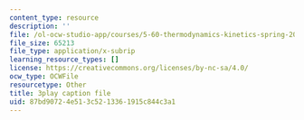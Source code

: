 ```yaml
---
content_type: resource
description: ''
file: /ol-ocw-studio-app/courses/5-60-thermodynamics-kinetics-spring-2008/87bd90724e513c5213361915c844c3a1_6LYuK8qI0_s.srt
file_size: 65213
file_type: application/x-subrip
learning_resource_types: []
license: https://creativecommons.org/licenses/by-nc-sa/4.0/
ocw_type: OCWFile
resourcetype: Other
title: 3play caption file
uid: 87bd9072-4e51-3c52-1336-1915c844c3a1
---
```

